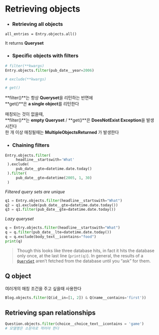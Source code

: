# Retrieving objects

* ### Retrieving all objects

~~~django
all_entries = Entry.objects.all()
~~~

It returns **Queryset**





* ### Specific objects with filters

~~~python
# filter(**kwargs) 
Entry.objects.filter(pub_date__year=2006)

# exclude(**kwargs)

# get()
~~~

**filter()**는 항상 **Queryset**을 리턴하는 반면에  
**get()**은 **a single object**를 리턴한다



매칭되는 것이 없을때,   
**filter()**는 **empty Queryset**  /  **get()**은 **DoesNotExist Exception**을 발생시킨다  
한 개 이상 매칭될때는 **MultipleObjectsReturned** 가 발생한다







* ### Chaining filters

~~~python
Entry.objects.filter(
     headline__startswith='What'
 ).exclude(
     pub_date__gte=datetime.date.today()
 ).filter(
     pub_date__gte=datetime(2005, 1, 30)
 )
~~~

*Filtered query sets are unique*

~~~python
q1 = Entry.objects.filter(headline__startswith="What")
q2 = q1.exclude(pub_date__gte=datetime.date.today())
q3 = q1.filter(pub_date__gte=datetime.date.today())
~~~

*Lazy queryset*

```python
q = Entry.objects.filter(headline__startswith="What")
q = q.filter(pub_date__lte=datetime.date.today())
q = q.exclude(body_text__icontains="food")
print(q)
```

> Though this looks like three database hits, in fact it hits the database only once, at the last line (`print(q)`). In general, the results of a [`QuerySet`](https://docs.djangoproject.com/en/1.10/ref/models/querysets/#django.db.models.query.QuerySet) aren’t fetched from the database until you “ask” for them.



## Q object

여러개의 매칭 조건을 주고 싶을때 사용한다  

~~~python
Blog.objects.filter(Q(id__in=[1, 2]) & Q(name__contains='first'))
~~~



## Retrieving span relationships

~~~python
Question.objects.filter(choice__choice_text__icontains = 'game')
# 모델명은 소문자로 적어야 한다
~~~

